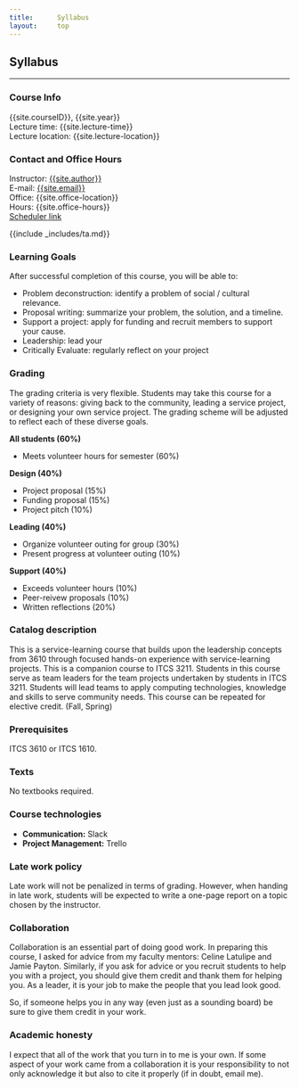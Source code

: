 ```yaml
---
title:      Syllabus
layout:     top
---
```


Syllabus
-

<hr/>

### Course Info

{{site.courseID}}, {{site.year}}<br />
Lecture time: {{site.lecture-time}}<br />
Lecture location: {{site.lecture-location}}

### Contact and Office Hours
Instructor: [{{site.author}}]({{site.authorURL}}) <br />
E-mail: [{{site.email}}](mailto:{{site.email}})<br />
Office: {{site.office-location}}<br />
Hours: {{site.office-hours}}<br />
<a href="{{site.schedule-link}}">Scheduler link</a>

{{include _includes/ta.md}}

### Learning Goals

After successful completion of this course, you will be able to:

* Problem deconstruction: identify a problem of social / cultural relevance.
* Proposal writing: summarize your problem, the solution, and a timeline.
* Support a project: apply for funding and recruit members to support your cause.
* Leadership: lead your
* Critically Evaluate: regularly reflect on your project

### Grading

The grading criteria is very flexible. Students may take this course for a
variety of reasons: giving back to the community, leading a service
project, or designing your own service project. The grading scheme will be
adjusted to reflect each of these diverse goals.

**All students (60%)**

- Meets volunteer hours for semester (60%)

**Design (40%)**

- Project proposal (15%)
- Funding proposal (15%)
- Project pitch (10%)

**Leading (40%)**

- Organize volunteer outing for group (30%)
- Present progress at volunteer outing (10%)

**Support (40%)**

- Exceeds volunteer hours (10%)
- Peer-reivew proposals (10%)
- Written reflections (20%)



### Catalog description

This is a service-learning course that builds upon the leadership concepts from 3610 through focused hands-on experience with service-learning projects. This is a companion course to ITCS 3211. Students in this course serve as team leaders for the team projects undertaken by students in ITCS 3211. Students will lead teams to apply computing technologies, knowledge and skills to serve community needs. This course can be repeated for elective credit. (Fall, Spring)

### Prerequisites

ITCS 3610 or ITCS 1610.

### Texts

No textbooks required.

### Course technologies

- **Communication:** Slack
- **Project Management:** Trello

### Late work policy

Late work will not be penalized in terms of grading. However, when handing
in late work, students will be expected to write a one-page report on a topic
chosen by the instructor.

### Collaboration

Collaboration is an essential part of doing good work. In preparing
this course, I asked for advice from my faculty mentors: Celine Latulipe and
Jamie Payton. Similarly, if you ask for advice or you recruit students to
help you with a project, you should give them credit and thank them for
helping you. As a leader, it is your job  to make the people that you
lead look good.

So, if someone helps you in any way (even just as a sounding board) be sure to
give them credit in your work.

### Academic honesty

I expect that all of the work that you turn in to me is your own. If some aspect
of your work came from a collaboration it is your responsibility to not only
acknowledge it but also to cite it properly (if in doubt, email me).
